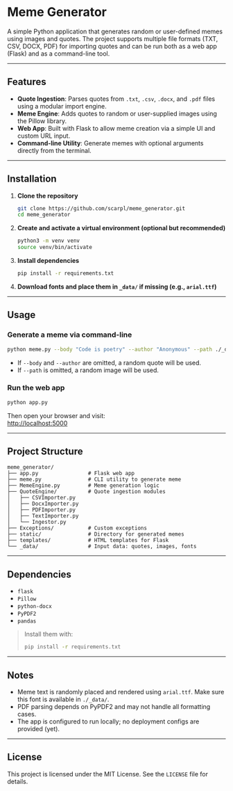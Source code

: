 # Meme Generator

A simple Python application that generates random or user-defined memes using images and quotes. The project supports multiple file formats (TXT, CSV, DOCX, PDF) for importing quotes and can be run both as a web app (Flask) and as a command-line tool.

---

## Features

- **Quote Ingestion**: Parses quotes from `.txt`, `.csv`, `.docx`, and `.pdf` files using a modular import engine.
- **Meme Engine**: Adds quotes to random or user-supplied images using the Pillow library.
- **Web App**: Built with Flask to allow meme creation via a simple UI and custom URL input.
- **Command-line Utility**: Generate memes with optional arguments directly from the terminal.

---

## Installation

1. **Clone the repository**
   ```bash
   git clone https://github.com/scarpl/meme_generator.git
   cd meme_generator
   ```

2. **Create and activate a virtual environment (optional but recommended)**
   ```bash
   python3 -m venv venv
   source venv/bin/activate
   ```

3. **Install dependencies**
   ```bash
   pip install -r requirements.txt
   ```

4. **Download fonts and place them in `_data/` if missing (e.g., `arial.ttf`)**

---

## Usage

### Generate a meme via command-line

```bash
python meme.py --body "Code is poetry" --author "Anonymous" --path ./_data/photos/dog/image.jpg
```

- If `--body` and `--author` are omitted, a random quote will be used.
- If `--path` is omitted, a random image will be used.

### Run the web app

```bash
python app.py
```

Then open your browser and visit:  
[http://localhost:5000](http://localhost:5000)

---

## Project Structure

```
meme_generator/
├── app.py                # Flask web app
├── meme.py               # CLI utility to generate meme
├── MemeEngine.py         # Meme generation logic
├── QuoteEngine/          # Quote ingestion modules
│   ├── CSVImporter.py
│   ├── DocxImporter.py
│   ├── PDFImporter.py
│   ├── TextImporter.py
│   └── Ingestor.py
├── Exceptions/           # Custom exceptions
├── static/               # Directory for generated memes
├── templates/            # HTML templates for Flask
└── _data/                # Input data: quotes, images, fonts
```

---

## Dependencies

- `flask`
- `Pillow`
- `python-docx`
- `PyPDF2`
- `pandas`

> Install them with:
> ```bash
> pip install -r requirements.txt
> ```

---

## Notes

- Meme text is randomly placed and rendered using `arial.ttf`. Make sure this font is available in `./_data/`.
- PDF parsing depends on PyPDF2 and may not handle all formatting cases.
- The app is configured to run locally; no deployment configs are provided (yet).

---

## License

This project is licensed under the MIT License. See the `LICENSE` file for details.
